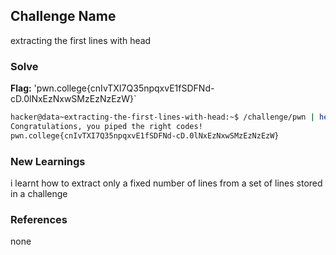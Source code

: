 ## Challenge Name
extracting the first lines with head

### Solve
**Flag:** 'pwn.college{cnIvTXI7Q35npqxvE1fSDFNd-cD.0lNxEzNxwSMzEzNzEzW}`

```bash
hacker@data~extracting-the-first-lines-with-head:~$ /challenge/pwn | head -n 7 | /challenge/college
Congratulations, you piped the right codes!
pwn.college{cnIvTXI7Q35npqxvE1fSDFNd-cD.0lNxEzNxwSMzEzNzEzW}
```

### New Learnings
i learnt how to extract only a fixed number of lines from a set of lines stored in a challenge

### References 
none
